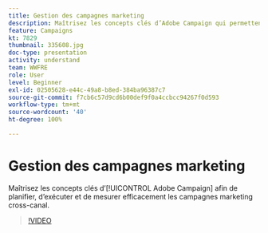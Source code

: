 ```yaml
---
title: Gestion des campagnes marketing
description: Maîtrisez les concepts clés d’Adobe Campaign qui permettent de planifier, d’exécuter et de mesurer efficacement les campagnes marketing cross-canal.
feature: Campaigns
kt: 7829
thumbnail: 335608.jpg
doc-type: presentation
activity: understand
team: WWFRE
role: User
level: Beginner
exl-id: 02505628-e44c-49a8-b8ed-384ba96387c7
source-git-commit: f7cb6c57d9cd6b00def9f0a4ccbcc94267f0d593
workflow-type: tm+mt
source-wordcount: '40'
ht-degree: 100%

---
```


# Gestion des campagnes marketing

Maîtrisez les concepts clés d’[!UICONTROL Adobe Campaign] afin de planifier, d’exécuter et de mesurer efficacement les campagnes marketing cross-canal.

>[!VIDEO](https://video.tv.adobe.com/v/335608?quality=12)
